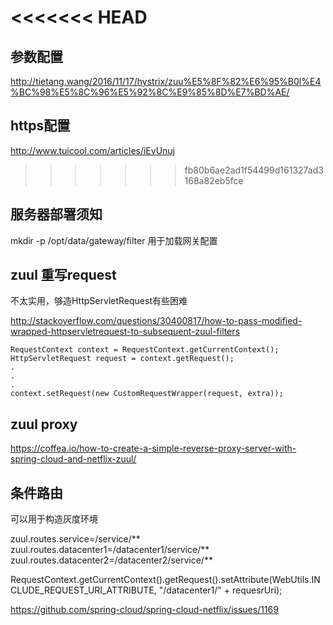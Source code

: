 
<<<<<<< HEAD
=======
## 参数配置

http://tietang.wang/2016/11/17/hystrix/zuu%E5%8F%82%E6%95%B0l%E4%BC%98%E5%8C%96%E5%92%8C%E9%85%8D%E7%BD%AE/

## https配置
http://www.tuicool.com/articles/iEvUnuj

>>>>>>> fb80b6ae2ad1f54499d161327ad3168a82eb5fce
## 服务器部署须知

mkdir -p /opt/data/gateway/filter
用于加载网关配置



## zuul 重写request

不太实用，够造HttpServletRequest有些困难

http://stackoverflow.com/questions/30400817/how-to-pass-modified-wrapped-httpservletrequest-to-subsequent-zuul-filters

```
RequestContext context = RequestContext.getCurrentContext();
HttpServletRequest request = context.getRequest();
.
.
. 
context.setRequest(new CustomRequestWrapper(request, extra));
```



## zuul proxy
https://coffea.io/how-to-create-a-simple-reverse-proxy-server-with-spring-cloud-and-netflix-zuul/


## 条件路由

可以用于构造灰度环境

zuul.routes.service=/service/** 
zuul.routes.datacenter1=/datacenter1/service/** 
zuul.routes.datacenter2=/datacenter2/service/**

RequestContext.getCurrentContext().getRequest().setAttribute(WebUtils.INCLUDE_REQUEST_URI_ATTRIBUTE, "/datacenter1/" + requesrUri);


https://github.com/spring-cloud/spring-cloud-netflix/issues/1169